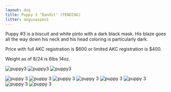 ```yaml
---
layout: dog
title: Puppy 3 "Bandit" (PENDING)
litter: angusaspen1
---
```


Puppy #3 is a biscuit and white pinto with a dark black mask. His blaze goes all the way down his neck and his head coloring is particularly dark.

Price with full AKC registration is $600 or limited AKC registration is $400.

Weight as of 8/24 is 6lbs 14oz.

![puppy3](http://farm4.staticflickr.com/3891/15143116405_035b2ee0f5_z_d.jpg)
![puppy3](http://farm4.staticflickr.com/3863/14956438979_82e71c571a_z_d.jpg)
![puppy3](http://farm4.staticflickr.com/3880/14956570448_610abdb7e2_z_d.jpg)

![puppy 3](http://farm6.staticflickr.com/5582/14798443287_8fe717f898_z_d.jpg)
![puppy 3](http://farm4.staticflickr.com/3893/14798360590_4ecbd17fc8_z_d.jpg)
![puppy 3](http://farm4.staticflickr.com/3903/14962044216_68d80bc039_z_d.jpg)
![puppy 3](http://farm4.staticflickr.com/3887/14981913671_beb6af0054_z_d.jpg)
![puppy 3](http://farm4.staticflickr.com/3910/14798455537_1618990137_z_d.jpg)
![puppy 3](http://farm4.staticflickr.com/3873/14798290560_ed340a0a8e_z_d.jpg)
![puppy 3](http://farm6.staticflickr.com/5583/14984620862_b945aebaa2_z_d.jpg)
![puppy 3](http://farm6.staticflickr.com/5575/14798301770_d90157374e_z_d.jpg)
